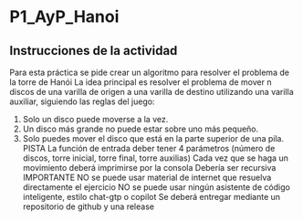 # P1_AyP_Hanoi
## Instrucciones de la actividad

Para esta práctica se pide crear un algoritmo para resolver el problema de la torre de Hanói
La idea principal es resolver el problema de mover n discos de una varilla de origen a una varilla de destino utilizando una varilla auxiliar, siguiendo las reglas del juego:
1. Solo un disco puede moverse a la vez.
2. Un disco más grande no puede estar sobre uno más pequeño.
3. Solo puedes mover el disco que está en la parte superior de una pila.
PISTA
La función de entrada deber tener 4 parámetros (número de discos, torre inicial, torre final, torre auxilias)
Cada vez que se haga un movimiento deberá imprimirse por la consola
Debería ser recursiva
IMPORTANTE
NO se puede usar material de internet que resuelva directamente el ejercicio
NO se puede usar ningún asistente de código inteligente, estilo chat-gtp o copilot
Se deberá entregar mediante un repositorio de github y una release
